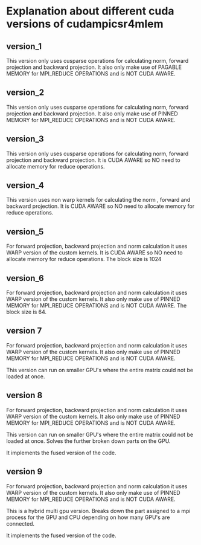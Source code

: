 # Explanation about different cuda versions of cudampicsr4mlem

## version_1

This version only uses cusparse operations for calculating norm, forward projection and backward projection.
It also only make use of PAGABLE MEMORY for MPI_REDUCE OPERATIONS and is NOT CUDA AWARE.

## version_2

This version only uses cusparse operations for calculating norm, forward projection and backward projection.
It also only make use of PINNED MEMORY for MPI_REDUCE OPERATIONS and is NOT CUDA AWARE.

## version_3

This version only uses cusparse operations for calculating norm, forward projection and backward projection.
It is CUDA AWARE so NO need to allocate memory for reduce operations.

## version_4

This version uses non warp kernels for calculating the norm , forward and backward projection.
It is CUDA AWARE so NO need to allocate memory for reduce operations.

## version_5

For forward projection, backward projection and norm calculation it uses WARP version of the custom kernels.
It is CUDA AWARE so NO need to allocate memory for reduce operations.
The block size is 1024

## version_6

For forward projection, backward projection and norm calculation it uses WARP version of the custom kernels.
It also only make use of PINNED MEMORY for MPI_REDUCE OPERATIONS and is NOT CUDA AWARE.
The block size is 64.

## version 7

For forward projection, backward projection and norm calculation it uses WARP version of the custom kernels.
It also only make use of PINNED MEMORY for MPI_REDUCE OPERATIONS and is NOT CUDA AWARE.

This version can run on smaller GPU's where the entire matrix could not be loaded at once.

## version 8

For forward projection, backward projection and norm calculation it uses WARP version of the custom kernels.
It also only make use of PINNED MEMORY for MPI_REDUCE OPERATIONS and is NOT CUDA AWARE.

This version can run on smaller GPU's where the entire matrix could not be loaded at once.
Solves the further broken down parts on the GPU.

It implements the fused version of the code.

## version 9

For forward projection, backward projection and norm calculation it uses WARP version of the custom kernels.
It also only make use of PINNED MEMORY for MPI_REDUCE OPERATIONS and is NOT CUDA AWARE.

This is a hybrid multi gpu version. Breaks down the part assigned to a mpi process for the GPU and CPU 
depending on how many GPU's are connected.

It implements the fused version of the code.
